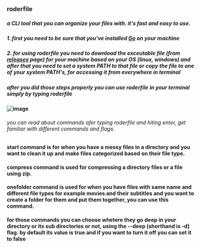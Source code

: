 ### roderfile

##### a CLI tool that you can organize your files with. it's fast and easy to use.

##### 1. first you need to be sure that you've installed [Go](https://go.dev/doc/install) on your machine

##### 2. for using roderfile you need to download the exceutable file (from [releases](https://github.com/Rouch3362/roderfile/releases/latest) page) for your machine based on your OS (linux, windows) and after that you need to set a system PATH to that file or copy the file to one of your system PATH's, for accessing it from everywhere in terminal   

##### after you did those steps properly you can use roderfile in your terminal simply by typing roderfile

#### ![image](https://github.com/user-attachments/assets/6725cc4c-aabe-44cd-9de1-d4969090fdfc)


###### you can read about commands afer typing roderfile and hiting enter, get familiar with different commands and flags.


#### start command is for when you have a messy files in a directory and you want to clean it up and make files categorized based on their file type.
#### compress command is used for compressing a directory files or a file using zip.
#### onefolder command is used for when you have files with same name and different file types for example movies and their subtitles and you want to create a folder for them and put them together, you can use this command.


#### for those commands you can choose whetere they go deep in your directory or its sub directories or not, using the --deep (shorthand is -d) flag. by default its value is true and if you want to turn it off you can set it to false
